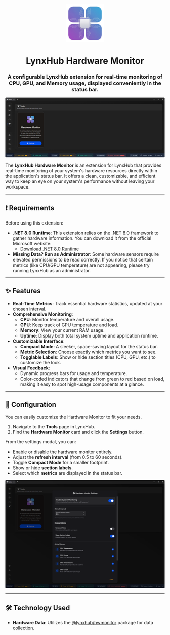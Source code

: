 <div align="center">

  <img src="resources/icon.png"  alt="LynxHub Hardware Monitor Icon" height="120"/>

# LynxHub Hardware Monitor

### A configurable LynxHub extension for real-time monitoring of CPU, GPU, and Memory usage, displayed conveniently in the status bar.

  <img src="resources/screenshot.png"  alt="LynxHub Hardware Monitor Icon"/>

</div>

The **LynxHub Hardware Monitor** is an extension for LynxHub that provides real-time monitoring of your system's
hardware resources directly within the application's status bar. It offers a clean, customizable, and efficient way to
keep an eye on your system's performance without leaving your workspace.


-----

## ❗ Requirements

Before using this extension:

- **.NET 8.0 Runtime**: This extension relies on the .NET 8.0 framework to gather hardware information. You can download
  it from the official Microsoft website:
    - [Download .NET 8.0 Runtime](https://dotnet.microsoft.com/en-us/download/dotnet/8.0)
- **Missing Data? Run as Administrator**: Some hardware sensors require elevated permissions to be read correctly. If
  you notice that certain metrics (like CPU/GPU temperature) are not appearing, please try running LynxHub as an
  administrator.

-----

## ✨ Features

- **Real-Time Metrics**: Track essential hardware statistics, updated at your chosen interval.
- **Comprehensive Monitoring**:
    - **CPU**: Monitor temperature and overall usage.
    - **GPU**: Keep track of GPU temperature and load.
    - **Memory**: View your current RAM usage.
    - **Uptime**: Display both total system uptime and application runtime.
- **Customizable Interface**:
    - **Compact Mode**: A sleeker, space-saving layout for the status bar.
    - **Metric Selection**: Choose exactly which metrics you want to see.
    - **Togglable Labels**: Show or hide section titles (CPU, GPU, etc.) to customize the look.
- **Visual Feedback**:
    - Dynamic progress bars for usage and temperature.
    - Color-coded indicators that change from green to red based on load, making it easy to spot high-usage components
      at a glance.

-----

## 🔧 Configuration

You can easily customize the Hardware Monitor to fit your needs.

1. Navigate to the **Tools** page in LynxHub.
2. Find the **Hardware Monitor** card and click the **Settings** button.

From the settings modal, you can:

- Enable or disable the hardware monitor entirely.
- Adjust the **refresh interval** (from 0.5 to 60 seconds).
- Toggle **Compact Mode** for a smaller footprint.
- Show or hide **section labels**.
- Select which **metrics** are displayed in the status bar.

<div align="center">
  <img src="resources/settings.png"  alt="LynxHub Hardware Monitor Icon"/>
</div>

-----

## 🛠️ Technology Used

- **Hardware Data**: Utilizes the [@lynxhub/hwmonitor](https://github.com/KindaBrazy/Lynx-HWMonitor) package for data
  collection.